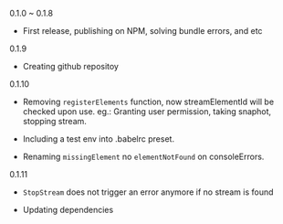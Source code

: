 0.1.0 ~ 0.1.8

  - First release, publishing on NPM, solving bundle errors, and etc

0.1.9

  - Creating github repositoy

0.1.10

  - Removing `registerElements` function, now streamElementId will be checked upon use. eg.: Granting user permission, taking snaphot, stopping stream.

  - Including a test env into .babelrc preset.

  - Renaming `missingElement` no `elementNotFound` on consoleErrors.

0.1.11

  - `StopStream` does not trigger an error anymore if no stream is found

  - Updating dependencies
